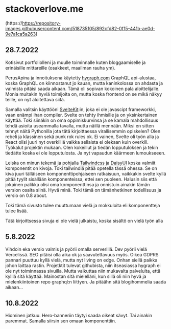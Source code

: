 # stackoverlove.me

(https://https://repository-images.githubusercontent.com/518735105/892cfd82-0f15-441b-ae0d-9e7a1ca5a263)

## 28.7.2022

Kotisivut portfoliolleni ja muulle toiminnalle kuten bloggaamiselle ja erinäisille mittareille (osakkeet, maailman rauha ym).

PerusApina ja innoituksena käytetty [hygraph.com](https://hygraph.com/) GraphQL api-alustaa, koska GraphQL on kiinnostanut jo kauan, mutta kaninkolossa on ahdasta ja valmista pitäisi saada aikaan. Tämä oli sopivan kokoinen pala aloittelijalle. Monia muitakin hyviä toimijoita on, mutta koska frontend on se mikä näkyy teille, on nyt aloitettava siitä.

Samalla valitsin käyttööni [SvelteKit](https://kit.svelte.dev/):in, joka ei ole javascipt frameworkki, vaan enämpi ihan compiler. Svelte on tehty ihmisille ja on yksinkertainen käyttää. Toki siinäkin on oma oppimiskurvinsa ja se kamala mahdollisuus tehdä asioita useammalla tavalla, mutta näillä mennään. Miksi en sitten tehnyt näitä Pythonilla jota tätä kirjoittaessa virallisemmin opiskelen? Olen rebeli ja klassinen sekä punk rok rules ok. Ei vainen, Svelte oli työn alla ja React olisi juuri nyt overkilliä vaikka sellaista ei olekaan kuin overkill. Työkalut projektin mukaan. Olen kokeillut ja tiedän lopputuloksen ja tekin tiedätte koska ei ole lopputulosta. Ja nyt vapaudun käärmeen lumoukseeen.

Leiska on minun tekemä ja pohjalla [Tailwindcss](https://tailwindcss.com/) ja [DaisyUI](https://daisyui.com/) koska valmiit komponentit on kivoja. Toki tailwindiä pitää opetella tässä ohessa. Se on kiva juuri tälläiseen komponenttipohjaiseen ratkaisuun, vaikkakin svelte kyllä pitää tyylit sisällään komponenteissa, ettei sen puoleen. Halusin siis että jokainen palikka olisi oma komponenttinsa ja onnistuin ainakin tämän version osalta siinä. Hyvä minä. Toki tämä on tämänhetkinen todellisuus ja versio on 0.8 about.

Toki tämä sivusto tulee muuttumaan vielä ja mokkuloita eli komponentteja tulee lisää.

Tätä kirjoittsessa sivuja ei ole vielä julkaistu, koska sisältö on vielä työn alla

## 5.8.2022

Vihdoin eka versio valmis ja pyörii omalla serverillä. Dev pyörii vielä Vercelissä. SEO pitäisi olla aika ok ja saavutettavuus myös. Oikea GDPRS pannari puuttuu kyllä vielä, mutta nyt living on edge. Onhan siellä paikka johon laittaa rastin. Projetktit tulevat githubista, niin itseasiassa hygraph ei ole nyt toiminnassa sivuilla. Mutta vaikuttaa niin mukavalta palvelulta, että kylllä sitä käyttää. Mainostan sitä mielelläni, kun sillä oli niin hyvä ja mielenkiintoinen repo graphql:n liittyen. Ja pitäähn sitä blogihommelia saada aikaan...

## 10.8.2022

Hiominen jatkuu. Hero-banneriin täytyi saada oikeat sävyt. Tai ainakin paremmat. Samalla siirsin sen omaan komponenttiin.
